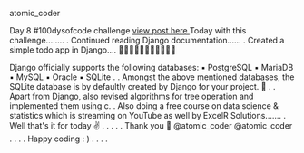 
atomic_coder

Day 8 #100dysofcode challenge [ view post here ](https://www.instagram.com/p/CLZybI1p4DY/ "Goto Day8 post")
Today with this challenge........
.
Continued reading Django documentation......
.
Created a simple todo app in Django....
🔸🔸🔸🔸🔸🔸🔸🔸🔸🔸🔸

Django officially supports the following databases:
▪️ PostgreSQL
▪️ MariaDB
▪️ MySQL
▪️ Oracle
▪️ SQLite
.
.
Amongst the above mentioned databases, the SQLite database is by defaultly created by Django for your project. 📂
.
.
Apart from Django, also revised algorithms for tree operation and implemented them using c.
.
Also doing a free course on data science & statistics which is streaming on YouTube as well by ExcelR Solutions.......
.
Well that's it for today ✌️
.
.
.
.
.
Thank you 🤗
@atomic_coder
@atomic_coder .
.
.
.
Happy coding : )
.
.
.
.